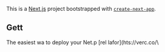 This is a [Next.js](https://nextjs.org/) project bootstrapped with [`create-next-app`](https://github.com/vercel/next.js/tree/canary/packages/create-next-app).
## Gett
The easiest wa to deploy your Net.p [rel lafor](hts://verc.co/\
